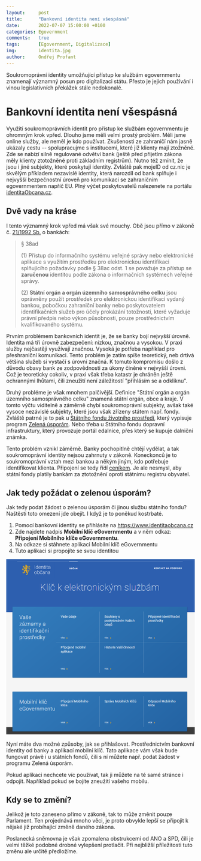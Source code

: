 ```yaml
---
layout:     post
title:      "Bankovní identita není všespásná"
date:       2022-07-07 15:00:00 +0100
categories: Egovernment
comments:   true
tags:       [Egovernment, Digitalizace]
img:        identita.jpg
author:     Ondřej Profant
---
```


Soukromoprávní identity umožňující přístup ke službám egovernmentu znamenají významný posun pro digitalizaci státu. Přesto je jejich používání i vinou legislativních překážek stále nedokonalé.

<!--more-->

# Bankovní identita není všespásná

Využití soukromoprávních identit pro přístup ke službám egovernmentu je ohromným krok vpřed. Dlouho jsme měli velmi prostý problém. Měli jsme online služby, ale neměl je kdo používat. Zkušenosti ze zahraničí nám jasně ukázaly cestu -- spolupracujme s institucemi, které již klienty mají ztožněné. Zde se nabízí silně regulované odvětví bank (ještě před přijetím zákona měly klienty ztotožněné proti základním registrům). Nutno též zmínit, že jsou i jiné subjekty, které poskytují identity. Zvláště pak mojeID od cz.nic je skvělým příkladem nezavislé identity, která narozdíl od bank splňuje i nejvyšší bezpečnostní úroveň pro komunikaci se zahraničním egovernmentem napříč EU. Plný výčet poskytovatelů nalezenete na portálu [identitaObcana.cz][].

## Dvě vady na kráse

I tento významný krok vpřed má však své mouchy. Obě jsou přímo v zákoně č. [21/1992 Sb.][] o bankách:

> § 38ad
> 
> (1) Přístup do informačního systému veřejné správy nebo elektronické aplikace s využitím prostředku pro elektronickou identifikaci splňujícího požadavky podle § 38ac odst. 1 se považuje za přístup se **zaručenou** identitou podle zákona o informačních systémech veřejné správy.
>
> (2) **Státní orgán a orgán územního samosprávného celku** jsou oprávněny použít prostředek pro elektronickou identifikaci vydaný bankou, pobočkou zahraniční banky nebo poskytovatelem identifikačních služeb pro účely prokázání totožnosti, které vyžaduje právní předpis nebo výkon působnosti, pouze prostřednictvím kvalifikovaného systému.

Prvním problémem bankovních identit je, že se banky bojí nejvyšší úrovně. Identita má tři úrovně zabezpečení: nízkou, značnou a vysokou. V praxi služby nejčastěji využívají značnou. Vysoká je potřeba například pro přeshraniční komunikaci. Tento problém je zatím spíše teoretický, neb drtivá většina služeb si vystačí s úrovní značná. K tomuto kompromisu došlo z důvodu obavy bank ze zodpovědnosti za úkony činěné v nejvyšší úrovni. Což je teoreticky cokoliv, v praxi však třeba katastr je chráněn ještě ochrannými lhůtami, čili zneužití není záležitostí "přihlásím se a odkliknu".

Druhý probléme je však mnohem palčivější. Definice "Státní orgán a orgán územního samosprávného celku" znamená státní orgán, obce a kraje. V tomto výčtu viditelně a záměrně chybí soukromoprávní subjekty, avšak také vysoce nezávislé subjekty, které jsou však zřízeny státem např. fondy. Zvláště patrné je to pak u [Státního fondu životního prostředí][], který vypisuje program [Zelená úsporám][]. Nebo třeba u Státního fondu dopravní infrastruktury, který provozuje portál edalnice, přes který se kupuje dalniční známka.

Tento problém vznikl záměrně. Banky pochopitlně chtějí vydělat, a tak soukromoprávní identity nejsou zahrnuty v zákoně. Koneckonců je to soukromoprávní vztah mezi bankou a někým jiným, kdo potřebuje identifikovat klienta. Připojení se tedy řídí [ceníkem][]. Je ale nesmysl, aby státní fondy platily bankám za ztotožnění oproti státnímu registru obyvatel.

## Jak tedy požádat o zelenou úsporám?

Jak tedy podat žádost o zelenou úsporám či jinou službu státního fondu? Naštěstí toto omezení jde obejít. I když je to poněkud kostrbaté.

1. Pomocí bankovní identity se přihlásíte na https://www.identitaobcana.cz
2. Zde najdete nadpis **Mobilní klíč eGovernmentu** a v něm odkaz: **Připojení Mobilního klíče eGovernmentu**.
3. Na odkaze si stáhnete aplikaci Mobilní klíč eGovernmentu
4. Tuto aplikaci si propojíte se svou identitou

![Jak získat mobilní klíč](/assets/img/posts/mobilni-klic.png)

Nyní máte dva možné způsoby, jak se přihlašovat. Prostřednictvím bankovní identity od banky a aplikací mobilní klíč. Tato aplikace vám však bude fungovat právě i u státních fondů, čili s ní můžete např. podat žádost v programu Zelená úsporám.

Pokud aplikaci nechcete víc používat, tak ji můžete na té samé stránce i odpojit. Například pokud se bojíte zneužití vašeho mobilu.

## Kdy se to změní?

Jelikož je toto zaneseno přímo v zákoně, tak to může změnit pouze Parlament. Ten projednává mnoho věci, je proto obvykle lepší se připojit k nějaké již probíhající změně daného zákona.

Poslanecká sněmovna je však zpomalena obstrukcemi od ANO a SPD, čili je velmi těžké podobné drobné vylepšení protlačit. Při nejbližší příležitosti tuto změnu ale určitě předložíme.




[identitaObcana.cz]: https://info.identitaobcana.cz/idp/
[21/1992 Sb.]: https://www.zakonyprolidi.cz/cs/1992-21#p38ad
[Státního fondu životního prostředí]: https://www.sfzp.cz/
[Zelená úsporám]: https://novazelenausporam.cz/
[ceníkem]: https://www.bankid.cz/cenik
[Zákon roku]: https://www.pirati.cz/tiskove-zpravy/online-komunikace-bankovni-identita-zakon.roku.html
